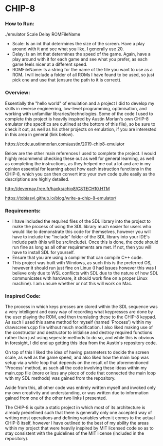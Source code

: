 # CHIP-8
### How to Run:
./emulator Scale Delay ROMFileName
- Scale: Is an int that determines the size of the screen. Have a play around with it and see what you like, I generally use 20.
- Delay: Is an int that determines the speed of the game. Again, have a play around with it for each game and see what you prefer, as each game feels nicer at a different speed.
- ROMFileName: Is a string for the name of the file you want to use as a ROM. I will include a folder of all ROMs I have found to be used, so just pick one and use that (ensure the path to it is correct).

### Overview:
Essentially the "hello world" of emulation and a project I did to develop my skills in reverse engineering, low-level programming, optimisation, and working with unfamiliar libraries/technologies. Some of the code I used to complete this project is heavily inspired by Austin Morlan's own CHIP-8 emulator (the specifics are outlined at the bottom of this file), so be sure to check it out, as well as his other projects on emulation, if you are interested in this area in general (link below).

https://code.austinmorlan.com/austin/2019-chip8-emulator

Below are the other main references I used to complete the project. I would highly recommend checking these out as well for general learning, as well as completing the instructions, as they helped me out a lot and are in my opinion essential for learning about how each instruction functions in the CHIP-8, which you can then convert into your own code quite easily as the descriptions are highly detailed.

http://devernay.free.fr/hacks/chip8/C8TECH10.HTM

https://tobiasvl.github.io/blog/write-a-chip-8-emulator/

### Requirements:
- I have included the required files of the SDL library into the project to make the process of using the SDL library much easier for users who would like to demonstrate this code for themselves, however you will have to include the "include" folder of the SDL library into your IDE's include path (this will be src/include). Once this is done, the code should run fine as long as all other requirements are met. If not, then you will have to install SDL for yourself.
- Ensure that you are using a compiler that can compile C++ code.
- This project was built with Windows, as such this is the preferred OS, however it should run just fine on Linux (I had issues however this was I believe only due to WSL conflicts with SDL due to the nature of how SDL communicates with hardware, it should work fine on a proper Linux machine). I am unsure whether or not this will work on Mac.

### Inspired Code:
The process in which keys presses are stored within the SDL sequence was a very intelligent and easy way of recording what keypresses are done by the user playing the ROM, and then translating these to the CHIP-8 keypad. As such I used this same method for myself (named 'Process') within my drawscreen.cpp file without much modification. I also liked making use of the constructor and destructor to initialise and destroy required functions rather than just using seperate methods to do so, and while this is obvious in foresight, I did end up getting this idea from the Austin's repository code.

On top of this I liked the idea of having parameters to decide the screen scale, as well as the game speed, and also liked how the main loop was setup via a while loop that depends on the result of the aforementioned 'Process' method, as such all the code involving these ideas within my main.cpp file (more or less any piece of code that connected the main loop with my SDL methods) was gained from the repository.

Aside from this, all other code was entirely written myself and invoked only my own creativity and understanding, or was written due to information gained from one of the other two links I presented.

The CHIP-8 is quite a static project in which most of its architecture is already predefined such that there is generally only one accepted way of writing most operations and defining variables when it comes to the actual CHIP-8 itself, however I have outlined to the best of my ability the areas within my project that were heavily inspired by MIT licensed code so as to stay consistent with the guidelines of the MIT license (included in the repository).
